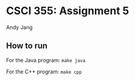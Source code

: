 # CSCI 355: Assignment 5
Andy Jang

## How to run
For the Java program:
`make java`

For the C++ program:
`make cpp`